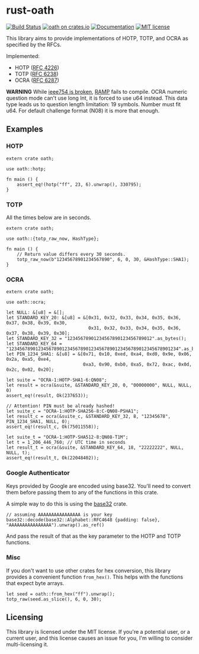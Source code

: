 # rust-oath
[![Build Status](https://travis-ci.org/avacariu/rust-oath.svg?branch=master)](https://travis-ci.org/avacariu/rust-oath)
[![oath on crates.io](https://img.shields.io/crates/v/oath.svg)](https://crates.io/crates/oath)
[![Documentation](https://docs.rs/oath/badge.svg)](https://docs.rs/oath/)
[![MIT license](https://img.shields.io/dub/l/vibe-d.svg)](https://opensource.org/licenses/MIT)


This library aims to provide implementations of HOTP, TOTP, and OCRA as
specified by the RFCs.

Implemented:

* HOTP ([RFC 4226](http://tools.ietf.org/html/rfc4226))
* TOTP ([RFC 6238](http://tools.ietf.org/html/rfc6238))
* OCRA ([RFC 6287](https://tools.ietf.org/html/rfc6287))

**WARNING** While [ieee754 is broken](https://github.com/rust-lang/rust/issues/41793),
[RAMP](https://crates.io/crates/ramp) fails to compile.
OCRA numeric question mode can't use long Int, it is forced to use u64 instead.
This data type leads us to question length limitation: 19 symbols. Number must fit u64.
For default challenge format (N08) it is more that enough.

## Examples

### HOTP

    extern crate oath;

    use oath::hotp;

    fn main () {
        assert_eq!(hotp("ff", 23, 6).unwrap(), 330795);
    }

### TOTP

All the times below are in seconds.

    extern crate oath;

    use oath::{totp_raw_now, HashType};

    fn main () {
        // Return value differs every 30 seconds.
        totp_raw_now(b"12345678901234567890", 6, 0, 30, &HashType::SHA1);
    }

### OCRA

    extern crate oath;

    use oath::ocra;

    let NULL: &[u8] = &[];
    let STANDARD_KEY_20: &[u8] = &[0x31, 0x32, 0x33, 0x34, 0x35, 0x36, 0x37, 0x38, 0x39, 0x30,
                                   0x31, 0x32, 0x33, 0x34, 0x35, 0x36, 0x37, 0x38, 0x39, 0x30];
    let STANDARD_KEY_32 = "12345678901234567890123456789012".as_bytes();
    let STANDARD_KEY_64 = "1234567890123456789012345678901234567890123456789012345678901234".as_bytes();
    let PIN_1234_SHA1: &[u8] = &[0x71, 0x10, 0xed, 0xa4, 0xd0, 0x9e, 0x06, 0x2a, 0xa5, 0xe4,
                                 0xa3, 0x90, 0xb0, 0xa5, 0x72, 0xac, 0x0d, 0x2c, 0x02, 0x20];

    let suite = "OCRA-1:HOTP-SHA1-6:QN08";
    let result = ocra(&suite, &STANDARD_KEY_20, 0, "00000000", NULL, NULL, 0)
    assert_eq!(result, Ok(237653));

    // Attention! PIN must be already hashed!
    let suite_c = "OCRA-1:HOTP-SHA256-8:C-QN08-PSHA1";
    let result_c = ocra(&suite_c, &STANDARD_KEY_32, 8, "12345678", PIN_1234_SHA1, NULL, 0);
    assert_eq!(result_c, Ok(75011558));

    let suite_t = "OCRA-1:HOTP-SHA512-8:QN08-T1M";
    let t = 1_206_446_760; // UTC time in seconds
    let result_t = ocra(&suite, &STANDARD_KEY_64, 18, "22222222", NULL, NULL, t);
    assert_eq!(result_t, Ok(22048402));

### Google Authenticator

Keys provided by Google are encoded using base32. You'll need to convert them
before passing them to any of the functions in this crate.

A simple way to do this is using the [base32](https://crates.io/crates/base32/)
crate.

    // assuming AAAAAAAAAAAAAAAA is your key
    base32::decode(base32::Alphabet::RFC4648 {padding: false}, "AAAAAAAAAAAAAAAA").unwrap().as_ref()

And pass the result of that as the key parameter to the HOTP and TOTP
functions.

### Misc

If you don't want to use other crates for hex conversion, this library provides a
convenient function `from_hex()`. This helps with the functions that expect byte
arrays.

    let seed = oath::from_hex("ff").unwrap();
    totp_raw(seed.as_slice(), 6, 0, 30);

## Licensing

This library is licensed under the MIT license. If you're a potential user, or
a current user, and this license causes an issue for you, I'm willing to
consider multi-licensing it.
